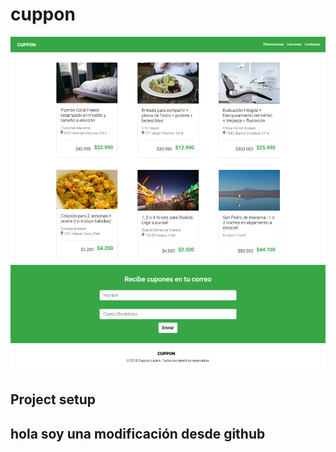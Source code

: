 # cuppon

![cuppon](/assets/img/FireShot%20Capture%20007%20-%20Cuppon%20-%20127.0.0.1.png "'cuppon'")
## Project setup

## hola soy una modificación desde github
